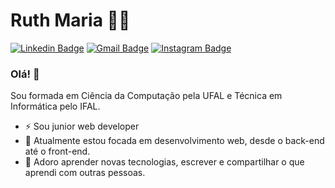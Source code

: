 # Ruth Maria :woman_technologist:

[![Linkedin Badge](https://img.shields.io/badge/-LinkedIn-blue?style=flat-square&logo=Linkedin&logoColor=white&link=https://www.linkedin.com/in/ruth-maria-9b256071/)](https://www.linkedin.com/in/ruth-maria-9b256071/)
[![Gmail Badge](https://img.shields.io/badge/-Gmail-c14438?style=flat-square&logo=Gmail&logoColor=white&link=mailto:ruthmariia01@gmail.com)](mailto:ruthmariia01@gmail.com)
[![Instagram Badge](https://img.shields.io/badge/-Instagram-C13584?style=flat-square&labelColor=C13584&logo=instagram&logoColor=white&link=https://www.instagram.com/ruth_maaria/)](https://www.instagram.com/ruth_maaria/)

### Olá! 👋

Sou formada em Ciência da Computação pela UFAL e Técnica em Informática pelo IFAL.

 - ⚡ Sou junior web developer
 - 🌱 Atualmente estou focada em desenvolvimento web, desde o back-end até o front-end.
 - 💙 Adoro aprender novas tecnologias, escrever e compartilhar o que aprendi com outras pessoas.
 

 


